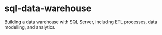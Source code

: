 # sql-data-warehouse
Building a data warehouse with SQL Server, including ETL processes, data modelling, and analytics.
